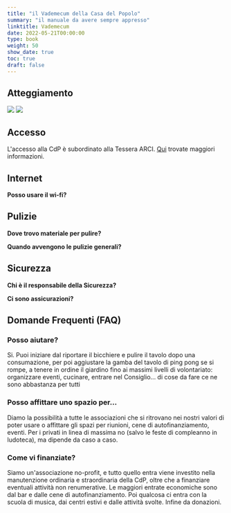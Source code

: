 ```yaml
---
title: "il Vademecum della Casa del Popolo"
summary: "il manuale da avere sempre appresso"
linktitle: Vademecum
date: 2022-05-21T00:00:00
type: book
weight: 50
show_date: true
toc: true
draft: false
---
```


## Atteggiamento
![](regolamenti/cartello_1.webp)
![](regolamenti/cartello_2.webp)

## Accesso
L'accesso alla CdP è subordinato alla Tessera ARCI. [Qui](/info/tessera_arci) trovate maggiori informazioni.

## Internet
**Posso usare il wi-fi?**

## Pulizie
**Dove trovo materiale per pulire?**

**Quando avvengono le pulizie generali?**

## Sicurezza
**Chi è il responsabile della Sicurezza?**

**Ci sono assicurazioni?**

## Domande Frequenti (FAQ)

### Posso aiutare?
Si.
Puoi iniziare dal riportare il bicchiere e pulire il tavolo dopo una consumazione, per poi aggiustare la gamba del tavolo di ping pong se si rompe, a tenere in ordine il giardino fino ai massimi livelli di volontariato: organizzare eventi, cucinare, entrare nel Consiglio... di cose da fare ce ne sono abbastanza per tutti

### Posso affittare uno spazio per...
Diamo la possibilità a tutte le associazioni che si ritrovano nei nostri valori di poter usare o affittare gli spazi per riunioni, cene di autofinanziamento, eventi.
Per i privati in linea di massima no (salvo le feste di compleanno in ludoteca), ma dipende da caso a caso.

### Come vi finanziate?
Siamo un'associazione no-profit, e tutto quello entra viene investito nella manutenzione ordinaria e straordinaria della CdP, oltre che a finanziare eventuali attività non renumerative.
Le maggiori entrate economiche sono dal bar e dalle cene di autofinanziamento.
Poi qualcosa ci entra con la scuola di musica, dai centri estivi e dalle attività svolte.
Infine da donazioni.

